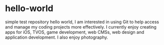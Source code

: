 # hello-world
simple test repository
hello world, I am interested in using Git to help access and manage my coding projects more effectively.  I currently enjoy creating apps for iOS, TVOS, game development, web CMSs, web design and application development.  I also enjoy photography.

